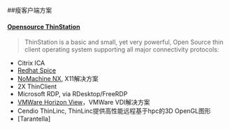 ##瘦客户端方案
#### [Opensource ThinStation](https://github.com/Thinstation/thinstation)
> ThinStation is a basic and small, yet very powerful, Open Source thin client operating system supporting all major connectivity protocols:
* Citrix ICA
* [Redhat Spice](https://www.spice-space.org/)
* [NoMachine NX](https://www.nomachine.com/?spm=a2c6h.12873639.0.0.3afb1395H0gVxo), X11解决方案
* 2X ThinClient
* Microsoft RDP, via RDesktop/FreeRDP
* [VMWare Horizon View](https://docs.vmware.com/cn/VMware-Horizon/2106/horizon-architecture-planning/GUID-AAC7E6DD-D249-48AA-A685-2872E780D41B.html)，VMWare VDI解决方案
* Cendio ThinLinc, ThinLinc提供高性能远程基于hpc的3D OpenGL图形
* [Tarantella]
